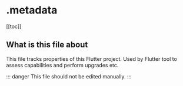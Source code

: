 # .metadata

[[toc]]

## What is this file about

This file tracks properties of this Flutter project. Used by Flutter tool to assess capabilities and perform upgrades etc.

::: danger
This file should not be edited manually.
:::